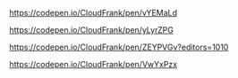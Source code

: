 https://codepen.io/CloudFrank/pen/vYEMaLd

https://codepen.io/CloudFrank/pen/yLyrZPG

https://codepen.io/CloudFrank/pen/ZEYPVGv?editors=1010

https://codepen.io/CloudFrank/pen/VwYxPzx

